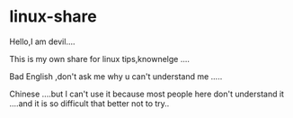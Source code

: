 # linux-share

Hello,I am devil....

This is my own share for linux tips,knownelge ....



Bad English ,don't ask me why u can't understand me .....




Chinese ....but I can't use it because most people here  don't understand it ....and it is so difficult that better not to try..
